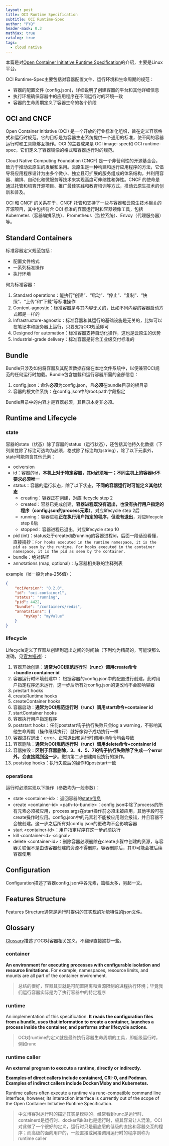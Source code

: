 ```yaml
---
layout: post
title: OCI Runtime Specification
subtitle: OCI Runtime-Spec
author: "PYQ"
header-mask: 0.3
mathjax: true
catalog: true
tags:
  - cloud native
---
```


本篇是对[Open Container Initiative Runtime Specification](https://github.com/opencontainers/runtime-spec)的介绍，主要是Linux平台。

OCI Runtime-Spec主要包括对容器配置文件、运行环境和生命周期的规范：

- 容器的配置文件 (config.json)，详细说明了创建容器的平台和其他详细信息
- 执行环境确保容器中的应用程序在不同运行时的环境一致
- 容器的生命周期定义了容器生命的各个阶段

## OCI and CNCF

Open Container Initiative (OCI) 是一个开放的行业标准化组织，旨在定义容器格式和运行时规范。它的目标是为容器生态系统提供一个通用的标准，使不同的容器运行时和工具能够互操作。OCI 的主要成果是 OCI image-spec和 OCI runtime-spec，它们定义了容器镜像的格式和容器运行时的规范。

Cloud Native Computing Foundation (CNCF) 是一个非营利性的开源基金会，致力于推动云原生的发展和采用。云原生是一种构建和运行应用程序的方法，它倡导将应用程序设计为由多个微小、独立且可扩展的服务组成的体系结构，并利用容器、编排、自动化和微服务等技术来实现高度可伸缩性和弹性。CNCF 的使命是通过托管和培育开源项目、推广最佳实践和教育培训等方式，推动云原生技术的创新和普及。

OCI 和 CNCF 的关系在于，CNCF 托管和支持了一些与容器和云原生技术相关的开源项目，其中包括符合 OCI 标准的容器运行时和容器镜像工具，包括 Kubernetes（容器编排系统）、Prometheus（监控系统）、Envoy（代理服务器）等。

## Standard Containers

标准容器定义规范包括：

- 配置文件格式
- 一系列标准操作
- 执行环境

何为标准容器：

1. Standard operations：能执行“创建”、“启动”、“停止”、“复制”、“快照”、“上传”和“下载”等标准操作
2. Content-agnostic：标准容器是与其内容无关的，比如不同内容的容器启动方式都是一样的
3. Infrastructure-agnostic：标准容器和其运行的基础设施是无关的，比如可以在笔记本和服务器上运行，只要支持OCI规范即可
4. Designed for automation：标准容器支持自动化操作，这也是云原生的优势
5. Industrial-grade delivery：标准容器是符合工业级交付标准的

## Bundle

Bundle只涉及如何将容器及其配置数据存储在本地文件系统中，以便兼容OCI规范的任何运行时加载。Bundle包含加载和运行容器所需的全部信息：

1. config.json：命名**必须**为config.json，且**必须**在bundle目录的根目录
2. 容器的根文件系统：在config.json中的root.path字段指定

Bundle目录中的内容才是容器必须，其目录本身非必须。

## Runtime and Lifecycle

### state

容器的state（状态）除了容器的status（运行状态），还包括其他持久化数据（下列属性除了标注可选均为必须，格式除了标注均为string），除了以下元素外，state可能包含其他元素：

- ociversion
- id：容器的id，**本机上对于特定容器，其id必须唯一；不同主机上的容器id不要求必须唯一**
- status：容器的运行状态，除了以下状态，**不同的容器运行时可能定义其他状态**
	- creating：容器正在创建，对应lifecycle step 2
	- created：容器已完成创建，**容器进程既没有退出，也没有执行用户指定的程序（config.json的process元素）**，对应lifecycle step 2后
	- running：容器进程**正在执行用户指定的程序，但没有退出**，对应lifecycle step 8后
	- stopped：容器进程已退出，对应lifecycle step 10
- pid (int)：status处于created或running的容器进程id，后面一段话没看懂，直接摘抄：`For hooks executed in the runtime namespace, it is the pid as seen by the runtime. For hooks executed in the container namespace, it is the pid as seen by the container.`
- bundle：绝对路径
- annotations (map, optional)：与容器相关联的注释列表

example（id一般为sha-256值）：

```json
{
    "ociVersion": "0.2.0",
    "id": "oci-container1",
    "status": "running",
    "pid": 4422,
    "bundle": "/containers/redis",
    "annotations": {
        "myKey": "myValue"
    }
}
```

### lifecycle

Lifecycle定义了容器从创建到退出之间的时间轴（下列均为精简的，可能没那么准确，见[官方描述](https://github.com/opencontainers/runtime-spec/blob/main/runtime.md#lifecycle)）：

1. 容器开始创建：**通常为OCI规范运行时（runc）调用create命令+bundle+container id**
2. 容器运行时环境创建中： 根据容器的config.json中的配置进行创建，此时用户指定程序还未运行，这一步后所有对config.json的更改均不会影响容器
3. prestart hooks
4. createRuntime hooks
5. createContainer hooks
6. 容器启动：**通常为OCI规范运行时（runc）调用start命令+container id**
7. startContainer hooks
8. 容器执行用户指定程序
9. poststart hooks：任何poststart钩子执行失败只会log a warning，不影响其他生命周期（操作继续执行）就好像钩子成功执行一样
10. 容器进程退出：error、正常退出和运行时调用kill命令均会导致
11. 容器删除：**通常为OCI规范运行时（runc）调用delete命令+container id**
12. 容器摧毁：**区别于容器删除，3、4、5、7的钩子执行失败除了生成一个error外，会直接跳到这一步**。撤销第二步创建阶段执行的操作。
13. poststop hooks：执行失败后的操作和poststart一致

### operations

运行时必须实现以下操作（参数均为一般参数）：

- state \<container-id>：返回容器的[state信息](###state)
- create \<container-id> \<path-to-bundle>：config.json中除了process的所有元素必须被应用，process.args在start操作前必须未被应用，其他字段可在create操作时应用。config.json中的元素若不能被应用则会报错，并且容器不会被创建。这一步之后所有对config.json的更改均不会影响容器
- start \<container-id>：用户指定程序在这一步必须执行
- kill \<container-id> \<signal>
- delete \<container-id>：删除容器必须删除在create步骤中创建的资源，与容器关联但不是由该容器创建的资源不得删除。容器删除后，其ID可能会被后续容器使用

## Configuration

Configuration描述了容器config.json中各元素，篇幅太多，另起一文。

## Features Structure

Features Structure通常是运行时提供的其实现的功能特性的json文件。

## Glossary

[Glossary](https://github.com/opencontainers/runtime-spec/blob/main/glossary.md)描述了OCI对容器相关定义，不翻译直接摘抄一些。

### container

**An environment for executing processes with configurable isolation and resource limitations.** For example, namespaces, resource limits, and mounts are all part of the container environment.

> 总结的很好，容器其实就是可配置隔离和资源限制的进程执行环境；毕竟我们运行容器实际是为了执行容器中的特定程序

### runtime

An implementation of this specification. **It reads the configuration files from a bundle, uses that information to create a container, launches a process inside the container, and performs other lifecycle actions.**

> OCI对runtime的定义就是最终执行容器生命周期的工具，即低级运行时，例如runc

### runtime caller

**An external program to execute a runtime, directly or indirectly.**

**Examples of direct callers include containerd, CRI-O, and Podman. Examples of indirect callers include Docker/Moby and Kubernetes.**

Runtime callers often execute a runtime via runc-compatible command line interface, however, its interaction interface is currently out of the scope of the Open Container Initiative Runtime Specification.

> 中文博客对运行时的描述其实是模糊的，经常看到runc是运行时、containerd是运行时、docker和k8s也是运行时，极其容易让人混淆。OCI对此做了一个很好的定义，运行时只是最底层的低级的直接和容器交互的程序；而高级的面向用户的，一般直接或间接调用运行时的程序则称为runtime caller
